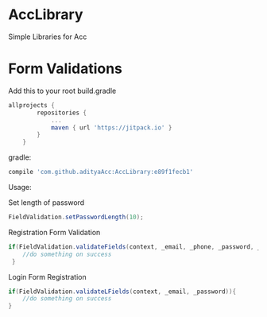 # AccLibrary
Simple Libraries for Acc

# Form Validations

Add this to your root build.gradle
```groovy
allprojects {
		repositories {
			...
			maven { url 'https://jitpack.io' }
		}
	}
```
gradle:

```groovy
compile 'com.github.adityaAcc:AccLibrary:e89f1fecb1'
```
Usage:

Set length of password
```groovy
FieldValidation.setPasswordLength(10);
```
Registration Form Validation
```groovy
if(FieldValidation.validateFields(context, _email, _phone, _password, _confPass)){
    //do something on success
 }
```
Login Form Registration
```groovy
if(FieldValidation.validateLFields(context, _email, _password)){
    //do something on success
}
```
